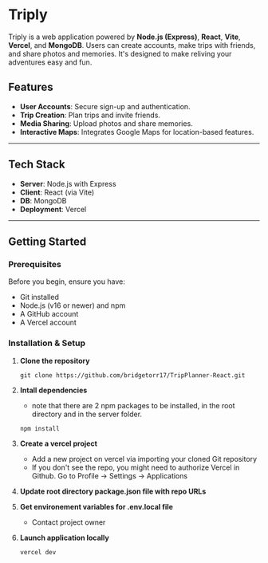 # Triply

Triply is a web application powered by **Node.js (Express)**, **React**, **Vite**, **Vercel**, and **MongoDB**. Users can create accounts, make trips with friends, and share photos and memories. It's designed to make reliving your adventures easy and fun.

##  Features
- **User Accounts**: Secure sign-up and authentication.
- **Trip Creation**: Plan trips and invite friends.
- **Media Sharing**: Upload photos and share memories.
- **Interactive Maps**: Integrates Google Maps for location-based features.

---

##  Tech Stack
- **Server**: Node.js with Express
- **Client**: React (via Vite)
- **DB**: MongoDB
- **Deployment**: Vercel

---

##  Getting Started

### Prerequisites
Before you begin, ensure you have:
- Git installed
- Node.js (v16 or newer) and npm
- A GitHub account
- A Vercel account

### Installation & Setup
1. **Clone the repository**
   
   `git clone https://github.com/bridgetorr17/TripPlanner-React.git`
2. **Intall dependencies**

   - note that there are 2 npm packages to be installed, in the root directory and in the server folder.
     
   `npm install`
3. **Create a vercel project**
   
   - Add a new project on vercel via importing your cloned Git repository
   - If you don't see the repo, you might need to authorize Vercel in Github. Go to Profile -> Settings -> Applications
4. **Update root directory package.json file with repo URLs**
5. **Get environement variables for .env.local file**

   - Contact project owner
6. **Launch application locally**
   
   `vercel dev`

